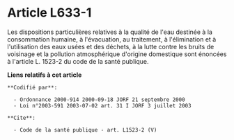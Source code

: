 # Article L633-1

Les dispositions particulières relatives à la qualité de l'eau destinée à la consommation humaine, à l'évacuation, au
traitement, à l'élimination et à l'utilisation des eaux usées et des déchets, à la lutte contre les bruits de voisinage et la
pollution atmosphérique d'origine domestique sont énoncées à l'article L. 1523-2 du code de la santé publique.

**Liens relatifs à cet article**

	**Codifié par**:

	  - Ordonnance 2000-914 2000-09-18 JORF 21 septembre 2000
	  - Loi n°2003-591 2003-07-02 art. 31 I JORF 3 juillet 2003

	**Cite**:

	  - Code de la santé publique - art. L1523-2 (V)
